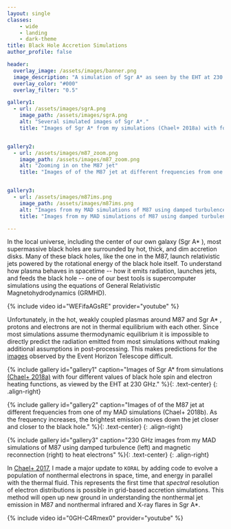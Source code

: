 ```yaml
---
layout: single
classes:
    - wide
    - landing
    - dark-theme
title: Black Hole Accretion Simulations
author_profile: false

header:
  overlay_image: /assets/images/banner.png
  image_description: "A simulation of Sgr A* as seen by the EHT at 230 GHz" 
  overlay_color: "#000"
  overlay_filter: "0.5"

gallery1:
  - url: /assets/images/sgrA.png
    image_path: /assets/images/sgrA.png
    alt: "Several simulated images of Sgr A*."
    title: "Images of Sgr A* from my simulations (Chael+ 2018a) with four different values of black hole spin and electron heating functions, as viewed by the EHT at 230 GHz."


gallery2:
  - url: /assets/images/m87_zoom.png
    image_path: /assets/images/m87_zoom.png
    alt: "Zooming in on the M87 jet"
    title: "Images of of the M87 jet at different frequencies from one of my MAD simulations (Chael+ 2018b). As the frequency increases, the brightest emission moves down the jet closer and closer to the black hole."


gallery3:
  - url: /assets/images/m87ims.png
    image_path: /assets/images/m87ims.png
    alt: "Images from my MAD simulations of M87 using damped turbulence (left) and magnetic reconnection (right)"
    title: "Images from my MAD simulations of M87 using damped turbulence (left) and magnetic reconnection (right) to heat electrons"

---
```


In the local universe, including the center of our own galaxy (Sgr A* ), most supermassive black holes are surrounded by hot, thick, and dim accretion disks. Many of these black holes, like the one in the  M87, launch relativistic jets powered by the rotational energy of the black hole itself. To understand how plasma behaves in spacetime -- how it emits radiation, launches jets, and feeds the black hole -- one of our best tools is supercomputer simulations using the equations of General Relativistic Magnetohydrodynamics (GRMHD). 
 
{% include video id="WEFifaAGsRE" provider="youtube" %}

Unfortunately, in the hot, weakly coupled plasmas around M87 and Sgr A* , protons and electrons are not in thermal equilibrium with each other. Since most simulations assume thermodynamic equilibrium  it is impossible to directly predict the radiation emitted from most simulations without making additional assumptions in post-processing. This makes predictions for the [images](/_pages/imaging) observed by the Event Horizon Telescope difficult.

{% include gallery id="gallery1" caption="Images of Sgr A* from simulations [(Chael+ 2018a)](https://arxiv.org/abs/1804.06416) with four different values of black hole spin and electron heating functions, as viewed by the EHT at 230 GHz." %}{: .text-center}
{: .align-right}
 

{% include gallery id="gallery2" caption="Images of of the M87 jet at different frequencies from one of my MAD simulations (Chael+ 2018b). As the frequency increases, the brightest emission moves down the jet closer and closer to the black hole." %}{: .text-center}
{: .align-right}

{% include gallery id="gallery3" caption="230 GHz images from my MAD simulations of M87 using damped turbulence (left) and magnetic reconnection (right) to heat electrons" %}{: .text-center}
{: .align-right}

In [Chael+ 2017](https://arxiv.org/abs/1704.05092), I made a major update to `KORAL` by adding code to evolve a population of nonthermal electrons in space, time, and energy in
parallel with the thermal fluid. This represents the first time that _spectral_ resolution of electron
distributions is possible in grid-based accretion simulations. This method will open up new ground in understanding the nonthermal jet emission in M87 and nonthermal infrared and X-ray flares in Sgr A*.

{% include video id="0GH-C4Rmex0" provider="youtube" %}




 
